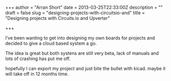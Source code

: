 +++
author = "Arran Short"
date = 2013-03-25T22:33:00Z
description = ""
draft = false
slug = "designing-projects-with-circuitsio-and"
title = "Designing projects with Circuits.io and Upverter"

+++


I’ve been wanting to get into designing my own boards for projects and decided to give a cloud based system a go.

The idea is great but both systens are still very beta, lack of manuals and lots of crashing has put me off.

hopefully I can export my project and just bite the bullet with kicad. maybe it will take off in 12 months time.

